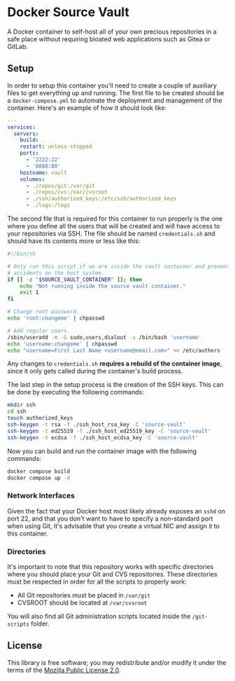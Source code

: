 # Docker Source Vault

A Docker container to self-host all of your own precious repositories in a safe
place without requiring bloated web applications such as Gitea or GitLab.

## Setup

In order to setup this container you'll need to create a couple of auxiliary
files to get everything up and running. The first file to be created should be
a `docker-compose.yml` to automate the deployment and management of the
container. Here's an example of how it should look like:

```yaml
---
services:
  servers:
    build: .
    restart: unless-stopped
    ports:
      - '2222:22'
      - '8080:80'
    hostname: vault
    volumes:
      - ./repos/git:/var/git
      - ./repos/cvs:/var/cvsroot
      - ./ssh/authorized_keys:/etc/ssh/authorized_keys
      - ./logs:/logs
```

The second file that is required for this container to run properly is the one
where you define all the users that will be created and will have access to your
repositories via SSH. The file should be named `credentials.sh` and should have
its contents more or less like this:

```bash
#!/bin/sh

# Only run this script if we are inside the vault container and prevent
# accidents on the host system.
if [[ -z "$SOURCE_VAULT_CONTAINER" ]]; then
	echo "Not running inside the source vault container."
	exit 1
fi

# Change root password.
echo 'root:changeme' | chpasswd

# Add regular users.
/sbin/useradd -m -G sudo,users,dialout -s /bin/bash 'username'
echo 'username:changeme' | chpasswd
echo "username=First Last Name <username@email.com>" >> /etc/authors
```

Any changes to `credentials.sh` **requires a rebuild of the container image**,
since it only gets called during the container's build process.

The last step in the setup process is the creation of the SSH keys. This can be
done by executing the following commands:

```bash
mkdir ssh
cd ssh
touch authorized_keys
ssh-keygen -t rsa -f ./ssh_host_rsa_key -C 'source-vault'
ssh-keygen -t ed25519 -f ./ssh_host_ed25519_key -C 'source-vault'
ssh-keygen -t ecdsa -f ./ssh_host_ecdsa_key -C 'source-vault'
```

Now you can build and run the container image with the following commands:

```bash
docker compose build
docker compose up -d
```

### Network Interfaces

Given the fact that your Docker host most likely already exposes an `sshd` on
port 22, and that you don't want to have to specify a non-standard port when
using Git, it's advisable that you create a virtual NIC and assign it to this
container.

### Directories

It's important to note that this repository works with specific directories
where you should place your Git and CVS repositories. These directories must be
respected in order for all the scripts to properly work:

  - All Git repositories must be placed in `/var/git`
  - CVSROOT should be located at `/var/cvsroot`

You will also find all Git administration scripts located inside the
`/git-scripts` folder.

## License

This library is free software; you may redistribute and/or modify it under the
terms of the [Mozilla Public License 2.0](https://www.mozilla.org/en-US/MPL/2.0/).
